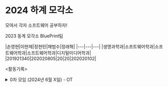 # 2024 하계 모각소
모여서 각자 소프트웨어 공부하자!

2023 동계 모각소 BluePrint팀 

|손영현|이현제|정현민|채범수|정래혁|
|---|---|---|
|생명과학과|소프트웨어학과|소프트웨어학과|소프트웨어학과|디지털미디어학과|
|201921340|202020805|20|20|202020102|

<활동기록>

<details>
  <summary>0차 모임 (2024년 6월 X일) - OT</summary>
BluePrintCrew 목표 및 아이디어 선정 회의록 : 
</details>
